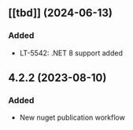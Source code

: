 ## [[tbd]] (2024-06-13)

### Added
- LT-5542: .NET 8 support added

## 4.2.2 (2023-08-10)

### Added
- New nuget publication workflow
